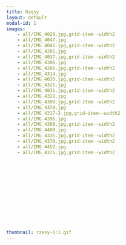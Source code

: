 ```yaml
---
title: Rzęsy
layout: default
modal-id: 1
images: 
    - all/IMG_4029.jpg,grid-item--width2
    - all/IMG_4047.jpg
    - all/IMG_4041.jpg,grid-item--width2
    - all/IMG_4281.jpg
    - all/IMG_4037.jpg,grid-item--width2
    - all/IMG_4306.jpg
    - all/IMG_4266.jpg,grid-item--width2
    - all/IMG_4314.jpg
    - all/IMG_4030.jpg,grid-item--width2
    - all/IMG_4321.jpg
    - all/IMG_4031.jpg,grid-item--width2
    - all/IMG_4322.jpg
    - all/IMG_4309.jpg,grid-item--width2
    - all/IMG_4378.jpg
    - all/IMG_4317-2.jpg,grid-item--width2
    - all/IMG_4396.jpg
    - all/IMG_4368.jpg,grid-item--width2
    - all/IMG_4400.jpg
    - all/IMG_4335.jpg,grid-item--width2
    - all/IMG_4370.jpg,grid-item--width2
    - all/IMG_4452.jpg
    - all/IMG_4375.jpg,grid-item--width2














thumbnail: rzesy-1:1.gif
---
```

